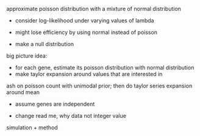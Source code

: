 approximate poisson distribution with a mixture of normal distribution

- consider log-likelihood under varying values of lambda
- might lose efficiency by using normal instead of poisson

- make a null distribution

big picture idea:
- for each gene, estimate its poisson distribution with normal distribution
- make taylor expansion around values that are interested in

ash on poisson count with unimodal prior; then do taylor series expansion around mean

- assume genes are independent


- change read me, why data not integer value

simulation + method
